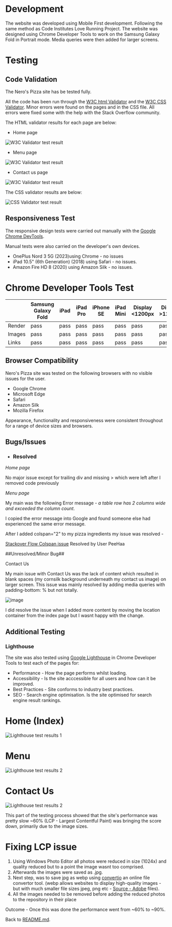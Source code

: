 # Development

The website was developed using Mobile First development. Following the same method as Code Institutes Love Running Project. The website was designed using Chrome Developer Tools to work on the Samsung Galaxy Fold in Portrait mode. Media queries were then added for larger screens.

# Testing

## Code Validation
The Nero's Pizza site has be tested fully.

  All the code has been run through the [W3C html Validator](https://validator.w3.org/) and the [W3C CSS Validator](https://jigsaw.w3.org/css-validator/). Minor errors were found on the pages and in the CSS file. All errors were fixed some with the help with the Stack Overflow community.

The HTML validator results for each page are below:

* Home page

![W3C Validator test result](assets/images/w3-validator-index.png)

* Menu page

![W3C Validator test result](assets/images/w3-validator-menu.png)

* Contact us page

![W3C Validator test result](assets/images/w3-validator%20contactus.png)


The CSS validator results are below:

![CSS Validator test result](assets/images/w3-css-validation.png)

## Responsiveness Test

The responsive design tests were carried out manually with the [Google Chrome DevTools](https://developer.chrome.com/docs/devtools/).

Manual tests were also carried on the developer's own devices.

* OnePlus Nord 3 5G (2023)using Chrome - no issues
* iPad 10.5" (6th Generation) (2018) using Safari - no issues.
* Amazon Fire HD 8 (2020) using Amazon Silk - no issues.

# Chrome Developer Tools Test

|        | Samsung Galaxy Fold| iPad | iPad Pro| iPhone SE | iPad Mini | Display <1200px | Display >1200px |
|--------|---------|-----------|----------|------|----------|-----------------|-----------------|
| Render | pass    | pass      | pass     | pass | pass     | pass            | pass            |
| Images | pass    | pass      | pass     | pass | pass     | pass            | pass            |
| Links  | pass    | pass      | pass     | pass | pass     | pass            | pass            |


## Browser Compatibility

Nero's Pizza site was tested on the following browsers with no visible issues for the user. 

* Google Chrome
* Microsoft Edge
* Safari
* Amazon Silk
* Mozilla Firefox

 Appearance, functionality and responsiveness were consistent throughout for a range of device sizes and browsers.


## Bugs/Issues

* ### Resolved


*Home page*

No major issue except for trailing div and missing > which were left after I removed code previously

*Menu page*
    
My main was the following Error message - <i>a table row has 2 columns wide and exceeded the column count</i>.

 I copied the error message into Google and found someone else had experienced the same error message.

After I added colspan="2" to my pizza ingredients my issue was resolved - 

[Stackover Flow Colspan issue](https://stackoverflow.com/questions/7132223/a-table-row-was-2-columns-wide-and-exceeded-the-column-count-established-by-the)
    Resolved by User PeeHaa 

##Unresolved/Minor Bug##

Contact Us

My main issue with Contact Us was the lack of content which resulted in blank spaces (my cornsilk background underneath my contact us image) on larger  screen. This issue was mainly resolved by adding media queries with padding-bottom: % but not totally. 

![image](https://github.com/carlow78/nerospizza/assets/images/contactus-bg.png)


I did resolve the issue when I added more content by moving the location container from the index page but I wasnt happy with the change.


## Additional Testing

### Lighthouse

The site was also tested using [Google Lighthouse](https://developers.google.com/web/tools/lighthouse) in Chrome Developer Tools to test each of the pages for:

* Performance - How the page performs whilst loading.
* Accessibility - Is the site acccessible for all users and how can it be improved.
* Best Practices - Site conforms to industry best practices.
* SEO - Search engine optimisation. Is the site optimised for search engine result rankings.



# Home (Index)

![Lighthouse test results 1](assets/images/lh-index.png)

# Menu

![Lighthouse test results 2](assets/images/lh-menu.png)



# Contact Us

![Lighthouse test results 2](assets/images/lh-contactus.png)

This part of the testing process showed that the site's performance was pretty slow ~60% (LCP - Largest Contentful Paint) was bringing the score down, primarily due to the image sizes.

# Fixing LCP issue

1. Using Windows Photo Editor all photos were reduced in size (1024x) and quality reduced but to a point the image wasnt too comprised. 
2. Afterwards the images were saved as .jpg. 
3. Next step, was to save jpg as webp using [convertio](https://convertio.co/) an online file convertor tool. (webp allows websites to display high-quality images - but with much smaller file sizes jpeg, png etc - [Source - Adobe](https://www.adobe.com/ie/creativecloud/file-types/image/raster/webp-file.html) files). 
 4. All the images needed to be removed before adding the reduced photos to the repository in their place
    
 Outcome - Once this was done the performance went from ~60% to ~90%. 
 


Back to [README.md](./README.md#testing).
